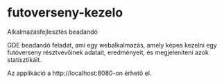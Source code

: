 # futoverseny-kezelo
Alkalmazásfejlesztés beadandó

GDE beadandó feladat, ami egy webalkalmazás, amely képes kezelni egy futóverseny résztvevőinek adatait, eredményeit, és megjeleníteni azok statisztikáit.

Az applikáció a http://localhost:8080-on érhető el.
